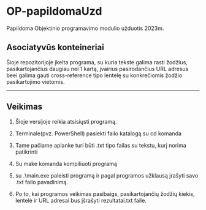 # OP-papildomaUzd
Papildoma Objektinio programavimo modulio užduotis 2023m.

Asociatyvūs konteineriai
-----------------------------
Šioje repozitorijoje įkelta programa, su kuria  tekste galima rasti žodžius, pasikartojančius daugiau nei 1 kartą, įvairius pasirodančius URL adresus 
beei galima gauti cross-reference tipo lentelę su konkrečiomis žodžio pasikartojimo vietomis.

-----------------------------------
Veikimas
------------------------------------
1. Šioje versijoje reikia atsisiųsti programą.

2. Terminale(pvz. PowerShell) pasiekti failo katalogą su cd komanda

3. Tame pačiame aplanke turi būti .txt tipo failas su tekstu, kurį norima patikrinti

4. Su make komanda kompiliuoti programą

5. su .\main.exe paleisti programą ir pagal programos užklausą įrašyti savo .txt failo pavadinimą.

6. Po to, kai programos veikimas pasibaigs, pasikartojančių žodžių kiekis, lentelė ir URL adresai bus įšrašyti rezultatai.txt faile.



